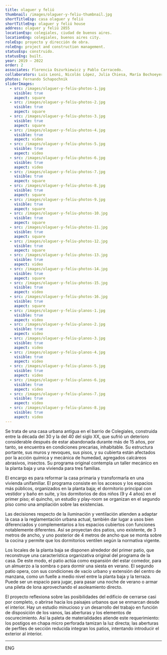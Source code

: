 ```yaml
---
title: olaguer y feliú
thumbnail: /images/olaguer-y-feliu-thumbnail.jpg
shortTitleEsp: casa olaguer y feliú
shortTitleEng: olaguer y feliú house
address: olaguer y feliú 2855
locationEsp: colegiales, ciudad de buenos aires.
locationEng: colegiales, buenos aires city.
roleEsp: proyecto y dirección de obra.
roleEng: project and construction management.
statusEsp: construido.
statusEng: built.
year: 2019 – 2022
order: 2
associates: Florencia Oszurkiewicz y Pablo Carracedo.
collaborators: Luis Leoni, Nicolás López, Julia Chiesa, María Bochoeyer.
photos: Fernando Schapochnik
sliderImages:
  - src: /images/olaguer-y-feliu-photos-1.jpg
    visible: true
    aspect: square
  - src: /images/olaguer-y-feliu-photos-2.jpg
    visible: true
    aspect: square
  - src: /images/olaguer-y-feliu-photos-3.jpg
    visible: true
    aspect: square
  - src: /images/olaguer-y-feliu-photos-4.jpg
    visible: true
    aspect: video
  - src: /images/olaguer-y-feliu-photos-5.jpg
    visible: true
    aspect: video
  - src: /images/olaguer-y-feliu-photos-6.jpg
    visible: true
    aspect: video
  - src: /images/olaguer-y-feliu-photos-7.jpg
    visible: true
    aspect: square
  - src: /images/olaguer-y-feliu-photos-8.jpg
    visible: true
    aspect: square
  - src: /images/olaguer-y-feliu-photos-9.jpg
    visible: true
    aspect: square
  - src: /images/olaguer-y-feliu-photos-10.jpg
    visible: true
    aspect: square
  - src: /images/olaguer-y-feliu-photos-11.jpg
    visible: true
    aspect: square
  - src: /images/olaguer-y-feliu-photos-12.jpg
    visible: true
    aspect: square
  - src: /images/olaguer-y-feliu-photos-13.jpg
    visible: true
    aspect: video
  - src: /images/olaguer-y-feliu-photos-14.jpg
    visible: true
    aspect: square
  - src: /images/olaguer-y-feliu-photos-15.jpg
    visible: true
    aspect: video
  - src: /images/olaguer-y-feliu-photos-16.jpg
    visible: true
    aspect: square
  - src: /images/olaguer-y-feliu-planos-1.jpg
    visible: true
    aspect: video
  - src: /images/olaguer-y-feliu-planos-2.jpg
    visible: true
    aspect: video
  - src: /images/olaguer-y-feliu-planos-3.jpg
    visible: true
    aspect: video
  - src: /images/olaguer-y-feliu-planos-4.jpg
    visible: true
    aspect: video
  - src: /images/olaguer-y-feliu-planos-5.jpg
    visible: true
    aspect: video
  - src: /images/olaguer-y-feliu-planos-6.jpg
    visible: true
    aspect: video
  - src: /images/olaguer-y-feliu-planos-7.jpg
    visible: true
    aspect: video
  - src: /images/olaguer-y-feliu-planos-8.jpg
    visible: true
    aspect: video
---
```


Se trata de una casa urbana antigua en el barrio de Colegiales, construida entre la década del 30 y la del 40 del siglo XX, que sufrió un deterioro considerable después de estar abandonada durante más de 15 años, por tanto, se encuentra en condiciones precarias, inhabitable. Su estructura portante, sus muros y revoques, sus pisos, y su cubierta están afectados por la acción química y mecánica de humedad, agregados calcáreos abrasivos, insectos. Su programa original contempla un taller mecánico en la planta baja y una vivienda para tres familias.  

El encargo es para reformar la casa primaria y transformarla en una vivienda unifamiliar. El programa consiste en los accesos y los espacios más públicos, organizados en la planta baja; el dormitorio principal con vestidor y baño en suite, y los dormitorios de dos niños (9 y 4 años) en el primer piso; el quincho, un estudio y play-room se organizan en el segundo piso como una ampliación sobre las existencias.

Las decisiones respecto de la iluminación y ventilación atienden a adaptar la casa a la reglamentación urbana actual, también dar lugar a usos bien diferenciados y complementarios a los espacios cubiertos con funciones notablemente diferentes. Así se proyectan dos patios, uno existente, de 3 metros de ancho, y uno posterior de 4 metros de ancho que se monta sobre la cocina y permite que los dormitorios ventilen según la normativa vigente.

Los locales de la planta baja se disponen alrededor del primer patio, que reconstruye una característica organizativa original del programa de la casa. De este modo, el patio actúa como expansión del estar comedor, para un almuerzo a la sombra o para dormir una siesta en verano. El segundo patio opera, con sus condiciones de vacío urbano y extensión del centro de manzana, como un fuelle a medio nivel entre la planta baja y la terraza. Puede ser un espacio para jugar, para pasar una noche de verano o armar una pileta de lona aprovechando el asoleamiento directo.

El proyecto reflexiona sobre las posibilidades del edificio de cerrarse casi por completo, o abrirse hacia los paisajes urbanos que se enmarcan desde el interior. Hay un estudio minucioso y un desarrollo del trabajo en función de disposición de los vanos, las aberturas y los elementos de oscurecimiento. Así la paleta de materialidades atiende este requerimiento: los postigos en chapa micro perforada tamizan la luz directa; las aberturas  de perfiles de sección reducida integran los patios, intentando introducir el exterior al interior.

----

ENG